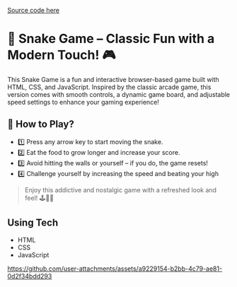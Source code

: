 [ Source code here](https://github.com/bablukumar-1/Snake_Game)
# 🐍 Snake Game – Classic Fun with a Modern Touch! 🎮

This Snake Game is a fun and interactive browser-based game built with HTML, CSS, and JavaScript. Inspired by the classic arcade game, this version comes with smooth controls, a dynamic game board, and adjustable speed settings to enhance your gaming experience!

## 🎯 How to Play?
- 1️⃣ Press any arrow key to start moving the snake.
- 2️⃣ Eat the food to grow longer and increase your score.
- 3️⃣ Avoid hitting the walls or yourself – if you do, the game resets!
- 4️⃣ Challenge yourself by increasing the speed and beating your high
 > Enjoy this addictive and nostalgic game with a refreshed look and feel! 🕹️🐍🚀

## Using Tech
 - HTML
 - CSS
 - JavaScript

https://github.com/user-attachments/assets/a9229154-b2bb-4c79-ae81-0d2f34bdd293




